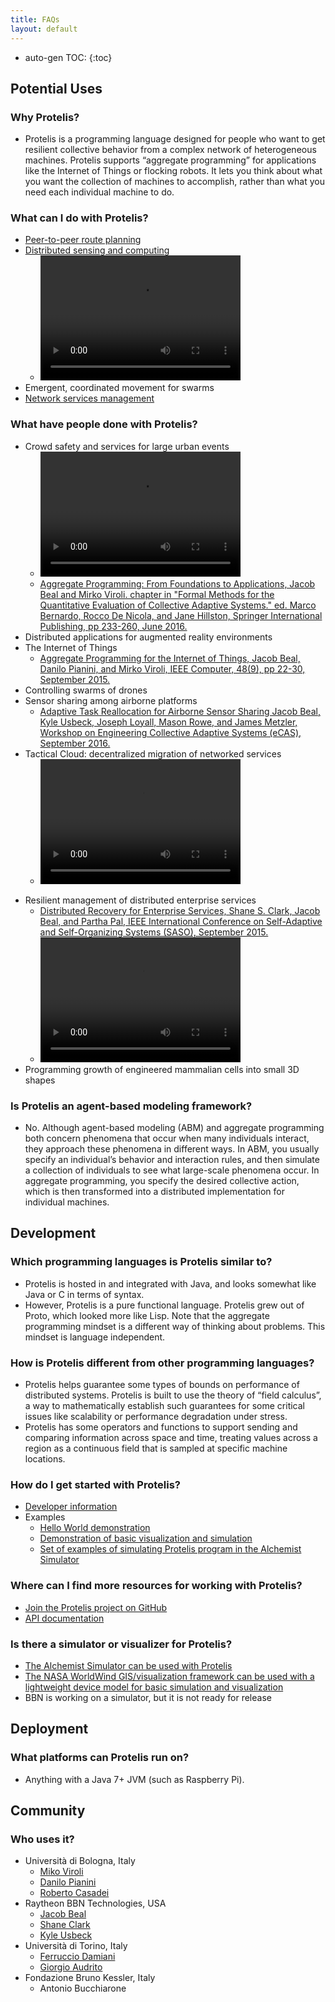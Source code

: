 ```yaml
---
title: FAQs
layout: default
---
```


* auto-gen TOC:
{:toc}

## Potential Uses

### Why Protelis?

* Protelis is a programming language designed for people who want to get resilient collective behavior from a complex network of heterogeneous machines. Protelis supports “aggregate programming” for applications like the Internet of Things or flocking robots. It lets you think about what you want the collection of machines to accomplish, rather than what you need each individual machine to do.

### What can I do with Protelis?

* <a href="/2018/02/07/peer-to-peer-route-planning.html">Peer-to-peer route planning</a>
* <a href="/2018/02/09/crowd-warning.html">Distributed sensing and computing</a>
   * <video src="/images/ieeeiot-upgrade-mp4.mp4" type="video/mp4" width="320" height="200" controls preload></video>
* Emergent, coordinated movement for swarms
* <a href="/2018/02/22/network-management.html">Network services management</a>

### What have people done with Protelis? 

* Crowd safety and services for large urban events 
   * <video src="/images/mapehd-mp4.mp4" width="320" height="200" controls preload></video>
   * <a href="http://web.mit.edu/jakebeal/www/Publications/QUANTICOL16-AggregateProgramming.pdf">Aggregate Programming: From Foundations to Applications, Jacob Beal and Mirko Viroli. chapter in "Formal Methods for the Quantitative Evaluation of Collective Adaptive Systems." ed. Marco Bernardo, Rocco De Nicola, and Jane Hillston, Springer International Publishing, pp 233-260, June 2016. </a>
* Distributed applications for augmented reality environments 
* The Internet of Things 
   * <a href="http://web.mit.edu/jakebeal/www/Publications/Computer-AggregateProgramming-2015.pdf">Aggregate Programming for the Internet of Things, Jacob Beal, Danilo Pianini, and Mirko Viroli, IEEE Computer, 48(9), pp 22-30, September 2015.</a>
* Controlling swarms of drones 
* Sensor sharing among airborne platforms
   * <a href="http://web.mit.edu/jakebeal/www/Publications/eCAS16-MTIP-reallocation-preprint.pdf">Adaptive Task Reallocation for Airborne Sensor Sharing Jacob Beal, Kyle Usbeck, Joseph Loyall, Mason Rowe, and James Metzler, Workshop on Engineering Collective Adaptive Systems (eCAS), September 2016.</a>
* Tactical Cloud: decentralized migration of networked services
   * <video src="/images/HADR-video.mp4" width="320" height="200" controls preload></video>
<!--  * <iframe allowFullScreen frameborder="0" height="564" mozallowfullscreen src="https://player.vimeo.com/video/256965491" webkitAllowFullScreen width="640"></iframe> -->
* Resilient management of distributed enterprise services 
   * <a href="http://web.mit.edu/jakebeal/www/Publications/SASO15-EnterpriseDistributedRecovery.pdf">Distributed Recovery for Enterprise Services, Shane S. Clark, Jacob Beal, and Partha Pal, IEEE International Conference on Self-Adaptive and Self-Organizing Systems (SASO), September 2015.</a> 
   * <video src="/images/A3-video.mp4" width="320" height="200" controls preload></video>
* Programming growth of engineered mammalian cells into small 3D shapes 

### Is Protelis an agent-based modeling framework?

* No. Although agent-based modeling (ABM) and aggregate programming both concern phenomena that occur when many individuals interact, they approach these phenomena in different ways. In ABM, you usually specify an individual’s behavior and interaction rules, and then simulate a collection of individuals to see what large-scale phenomena occur. In aggregate programming, you specify the desired collective action, which is then transformed into a distributed implementation for individual machines.

## Development

### Which programming languages is Protelis similar to?

* Protelis is hosted in and integrated with Java, and looks somewhat like Java or C in terms of syntax. 
* However, Protelis is a pure functional language. Protelis grew out of Proto, which looked more like Lisp. Note that the aggregate programming mindset is a different way of thinking about problems. This mindset is language independent.

### How is Protelis different from other programming languages?

* Protelis helps guarantee some types of bounds on performance of distributed systems. Protelis is built to use the theory of “field calculus”, a way to mathematically establish such guarantees for some critical issues like scalability or performance degradation under stress.
* Protelis has some operators and functions to support sending and comparing information across space and time, treating values across a region as a continuous field that is sampled at specific machine locations.

### How do I get started with Protelis?

* <a href="https://github.com/Protelis/Protelis">Developer information</a>
* Examples
   * <a href="https://github.com/Protelis/Protelis-Demo">Hello World demonstration </a> 
   * <a href="https://github.com/Protelis/Protelis-Demo-Visualized">Demonstration of basic visualization and simulation </a> 
   * <a href="https://github.com/Protelis/Protelis-Alchemist-tutorial">Set of examples of simulating Protelis program in the Alchemist Simulator </a>
   
### Where can I find more resources for working with Protelis?

* <a href="https://github.com/Protelis">Join the Protelis project on GitHub </a>
* <a href="http://protelis-doc.surge.sh/">API documentation </a> 

### Is there a simulator or visualizer for Protelis?

* <a href="https://github.com/Protelis/Protelis-Alchemist-tutorial">The Alchemist Simulator can be used with Protelis </a>
* <a href="https://github.com/Protelis/Protelis-Demo-Visualized">The NASA WorldWind GIS/visualization framework can be used with a lightweight device model for basic simulation and visualization </a> 
* BBN is working on a simulator, but it is not ready for release  

## Deployment

### What platforms can Protelis run on?

* Anything with a Java 7+ JVM (such as Raspberry Pi). 

## Community

### Who uses it?

* Università di Bologna, Italy
   * <a href="http://apice.unibo.it/xwiki/bin/view/MirkoViroli/">Miko Viroli</a> 
   * <a href="https://www.unibo.it/sitoweb/danilo.pianini/en">Danilo Pianini</a> 
   * <a href="http://apice.unibo.it/xwiki/bin/view/RobertoCasadei/"> Roberto Casadei</a>
* Raytheon BBN Technologies, USA
   * <a href="http://web.mit.edu/jakebeal/www/">Jacob Beal</a> 
   * <a href="https://scholar.google.com/citations?user=oBq3jv0AAAAJ&hl=en">Shane Clark</a> 
   * <a href="http://kyle.usbeck.us/">Kyle Usbeck</a>
* Università di Torino, Italy
   * <a href="http://www.di.unito.it/~damiani/">Ferruccio Damiani</a> 
   * <a href="http://giorgio.audrito.info/#!/research">Giorgio Audrito</a> 
* Fondazione Bruno Kessler, Italy
   * Antonio Bucchiarone
